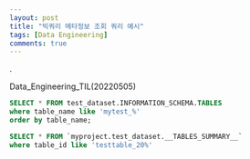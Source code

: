 ```yaml
---
layout: post
title: "빅쿼리 메타정보 조회 쿼리 예시"
tags: [Data Engineering]
comments: true
---
```


.

Data_Engineering_TIL(20220505)

```sql
SELECT * FROM test_dataset.INFORMATION_SCHEMA.TABLES
where table_name like 'mytest_%'
order by table_name;

SELECT * FROM `myproject.test_dataset.__TABLES_SUMMARY__`
where table_id like 'testtable_20%'
```